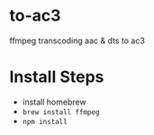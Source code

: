 # to-ac3
ffmpeg transcoding aac &amp; dts to ac3


# Install Steps
- install homebrew
- `brew install ffmpeg`
- `npm install` 